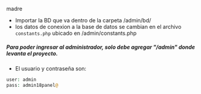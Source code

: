 madre
* Importar la BD que va dentro de la carpeta /admin/bd/
* los datos de conexion a la base de datos se cambian en el archivo `constants.php` ubicado en /admin/constants.php


##### Para poder ingresar al administrador, solo debe agregar "/admin" donde levanta el proyecto.

* El usuario y contraseña son:
```php
user: admin
pass: admin18panel@
```